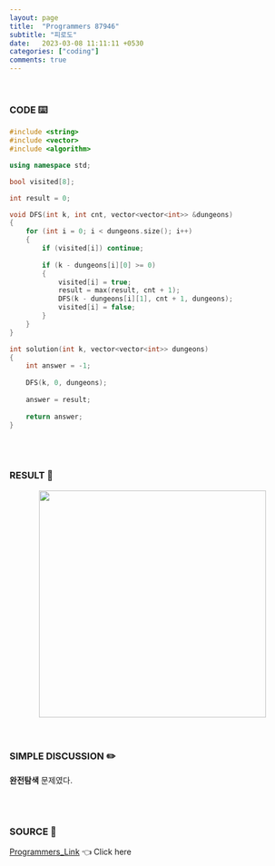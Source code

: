 ```yaml
---
layout: page
title:  "Programmers 87946"
subtitle: "피로도"
date:   2023-03-08 11:11:11 +0530
categories: ["coding"]
comments: true
---
```


<br>

### CODE ⌨️

```c++
#include <string>
#include <vector>
#include <algorithm>

using namespace std;

bool visited[8];

int result = 0;

void DFS(int k, int cnt, vector<vector<int>> &dungeons)
{   
    for (int i = 0; i < dungeons.size(); i++)
    {
        if (visited[i]) continue;
        
        if (k - dungeons[i][0] >= 0)
        {
            visited[i] = true;
            result = max(result, cnt + 1);
            DFS(k - dungeons[i][1], cnt + 1, dungeons);
            visited[i] = false;
        }
    }
}

int solution(int k, vector<vector<int>> dungeons)
{
    int answer = -1;
    
    DFS(k, 0, dungeons);
    
    answer = result;
    
    return answer;
}
```  

<br>
<br>

### RESULT 💛

<img src="{{ '/assets/programmers/p87946r.png' }}" style="width: 400px; height: auto; margin-left: auto; margin-right: auto; display: block;">  

<br>
<br>

### SIMPLE DISCUSSION ✏️

**완전탐색** 문제였다.  

<br>
<br>

### SOURCE 💎

[Programmers_Link][link] 👈 Click here  

<br>

<script src="https://utteranc.es/client.js"
        repo="DCherish/DCherish.github.io"
        issue-term="pathname"
        theme="boxy-light"
        crossorigin="anonymous"
        async>
</script>

[link]: https://school.programmers.co.kr/learn/courses/30/lessons/87946